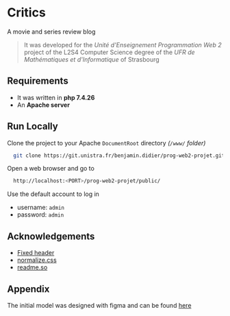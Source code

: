 # Critics

A movie and series review blog

>It was developed for the _Unité d'Enseignement Programmation Web 2_
project of the L2S4 Computer Science degree of the _UFR de Mathématiques et
d'Informatique_ of Strasbourg

## Requirements

- It was written in **php 7.4.26**
- An **Apache server**

## Run Locally

Clone the project to your Apache `DocumentRoot` directory _(`/www/` folder)_

```bash
  git clone https://git.unistra.fr/benjamin.didier/prog-web2-projet.git
```

Open a web browser and go to

```bash
  http://localhost:<PORT>/prog-web2-projet/public/
```

Use the default account to log in

- username: `admin`
- password: `admin`

## Acknowledgements

- [Fixed header](https://limpid.nl/lab/css/fixed/header)
- [normalize.css](https://github.com/necolas/normalize.css)
- [readme.so](https://github.com/octokatherine/readme.so)

## Appendix

The initial model was designed with figma and can be found [here](https://www.figma.com/file/BsYtcJkLefF8cXFdtvneOF/L2S4A---Prog-Web-2---Projet)

